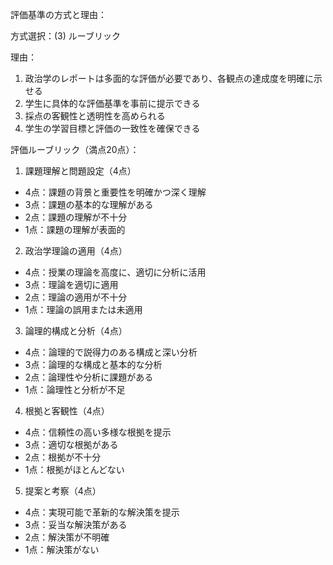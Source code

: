 評価基準の方式と理由：

方式選択：(3) ルーブリック

理由：
1. 政治学のレポートは多面的な評価が必要であり、各観点の達成度を明確に示せる
2. 学生に具体的な評価基準を事前に提示できる
3. 採点の客観性と透明性を高められる
4. 学生の学習目標と評価の一致性を確保できる

評価ルーブリック（満点20点）：

1. 課題理解と問題設定（4点）
- 4点：課題の背景と重要性を明確かつ深く理解
- 3点：課題の基本的な理解がある
- 2点：課題の理解が不十分
- 1点：課題の理解が表面的

2. 政治学理論の適用（4点）
- 4点：授業の理論を高度に、適切に分析に活用
- 3点：理論を適切に適用
- 2点：理論の適用が不十分
- 1点：理論の誤用または未適用

3. 論理的構成と分析（4点）
- 4点：論理的で説得力のある構成と深い分析
- 3点：論理的な構成と基本的な分析
- 2点：論理性や分析に課題がある
- 1点：論理性と分析が不足

4. 根拠と客観性（4点）
- 4点：信頼性の高い多様な根拠を提示
- 3点：適切な根拠がある
- 2点：根拠が不十分
- 1点：根拠がほとんどない

5. 提案と考察（4点）
- 4点：実現可能で革新的な解決策を提示
- 3点：妥当な解決策がある
- 2点：解決策が不明確
- 1点：解決策がない